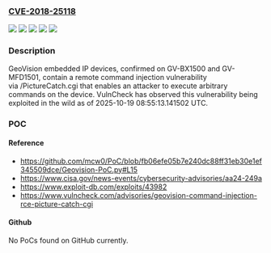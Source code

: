 ### [CVE-2018-25118](https://cve.mitre.org/cgi-bin/cvename.cgi?name=CVE-2018-25118)
![](https://img.shields.io/static/v1?label=Product&message=GV-BX1500&color=blue)
![](https://img.shields.io/static/v1?label=Product&message=GV-MFD1501&color=blue)
![](https://img.shields.io/static/v1?label=Product&message=GeoVision%20embedded%20IP%20devices&color=blue)
![](https://img.shields.io/static/v1?label=Version&message=0%20&color=brightgreen)
![](https://img.shields.io/static/v1?label=Vulnerability&message=CWE-78%20Improper%20Neutralization%20of%20Special%20Elements%20used%20in%20an%20OS%20Command%20('OS%20Command%20Injection')&color=brightgreen)

### Description

GeoVision embedded IP devices, confirmed on GV-BX1500 and GV-MFD1501, contain a remote command injection vulnerability via /PictureCatch.cgi that enables an attacker to execute arbitrary commands on the device. VulnCheck has observed this vulnerability being exploited in the wild as of 2025-10-19 08:55:13.141502 UTC.

### POC

#### Reference
- https://github.com/mcw0/PoC/blob/fb06efe05b7e240dc88ff31eb30e1ef345509dce/Geovision-PoC.py#L15
- https://www.cisa.gov/news-events/cybersecurity-advisories/aa24-249a
- https://www.exploit-db.com/exploits/43982
- https://www.vulncheck.com/advisories/geovision-command-injection-rce-picture-catch-cgi

#### Github
No PoCs found on GitHub currently.

